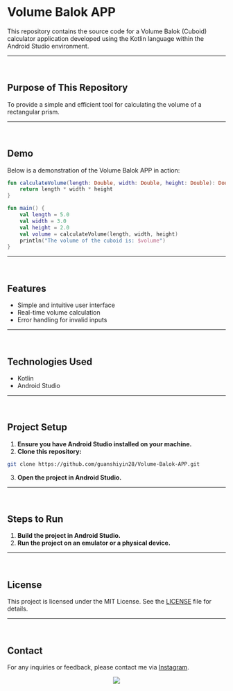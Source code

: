 # Volume Balok APP

This repository contains the source code for a Volume Balok (Cuboid) calculator application developed using the Kotlin language within the Android Studio environment.

<hr><br>

## Purpose of This Repository

To provide a simple and efficient tool for calculating the volume of a rectangular prism.

<hr><br>

## Demo

Below is a demonstration of the Volume Balok APP in action:

```kotlin
fun calculateVolume(length: Double, width: Double, height: Double): Double {
    return length * width * height
}

fun main() {
    val length = 5.0
    val width = 3.0
    val height = 2.0
    val volume = calculateVolume(length, width, height)
    println("The volume of the cuboid is: $volume")
}
```

<hr><br>

## Features

- Simple and intuitive user interface
- Real-time volume calculation
- Error handling for invalid inputs

<hr><br>

## Technologies Used

- Kotlin
- Android Studio

<hr><br>

## Project Setup

1. **Ensure you have Android Studio installed on your machine.**
2. **Clone this repository:**

```bash
git clone https://github.com/guanshiyin28/Volume-Balok-APP.git
```

3. **Open the project in Android Studio.**

<hr><br>

## Steps to Run

1. **Build the project in Android Studio.**
2. **Run the project on an emulator or a physical device.**

<hr><br>

## License

This project is licensed under the MIT License. See the [LICENSE](LICENSE) file for details.

<hr><br>

## Contact

For any inquiries or feedback, please contact me via [Instagram](https://www.instagram.com/guanshiyin_/).

<div align="center">
  <a href="https://www.instagram.com/guanshiyin_/">
  <img src="https://capsule-render.vercel.app/api?type=waving&height=200&color=100:FF0000,20:F0F0F0&section=footer&reversal=false&textBg=false&fontAlignY=50&descAlign=48&descAlignY=59"/>
</a>
</div>
